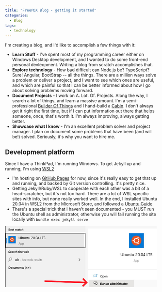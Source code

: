 ```yaml
---
title: "FreePDX Blog - getting it started"
categories:
  - Blog
tags:
  - technology
---
```

I'm creating a blog, and I'd like to accomplish a few things with it:

- **Learn Stuff** - I've spent most of my programming career either on Windows Desktop development, and I wanted to do some front-end personal devleopment.  Writing a blog from scratch accomplishes that.
- **Explore technology** - How ~~bad~~ difficult can Node.js be?  TypeScript? Sure!  Angular, BootStrap -- all the things.  There are a million ways solve a problem or deliver a project, and I want to see which ones are useful, and which are painful so that I can be better informed about how I go about solving problems moving forward.
- **Document Projects** - I work on A. Lot. Of. Projects.  Along the way, I search a lot of things, and learn a massive amount.  I'm a semi-professional [Builder Of Things](https://www.theimagedepot.com/p894178974) and I hand-build a [Cabin](https://www.theimagedepot.com/p24182796).  I don't always get it right the first time, but if I can put information out there that helps someone, once, that's worth it.  I'm always improving, always getting better.
- **Showcase what I know** - I'm an excellent problem solver and project manager.  I plan on document some problems that have been (and will be!) solved.  Seriously, it's why you want to hire me.

## Development platform

Since I have a ThinkPad, I'm running Windows.  To get Jekyll up and running, I'm using [WSL2](https://docs.microsoft.com/en-us/windows/wsl/install-win10) 
- I'm hosting on [GitHub Pages](https://pages.github.com/) for now, since it's really easy to get that up and running, and backed by Git version controlling.  It's pretty nice.
- Getting Jekyll/Ruby/WSL to cooperate with each other was a bit of a head-scratcher, but it's not too hard.  There are a lot of WSL specific sites with info, but none really worked well.  In the end, I installed Ubuntu 20.04 in WSL2 from the Microsoft Store, and followed a [Ubuntu Guide](https://www.digitalocean.com/community/tutorials/how-to-set-up-a-jekyll-development-site-on-ubuntu-20-04)
- There's a special trick that I haven't seen documented - you MUST run the Ubuntu shell as administrator, otherwise you will fail running the site locally with `bundle exec jekyll serve`
<img src="/assets/images/RunAsAdmin.jpg" alt="Run As Admin screenshot" width="500"/>
